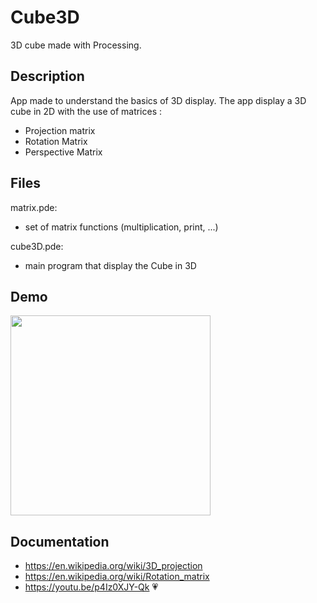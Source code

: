 # Cube3D

3D cube made with Processing.

## Description

App made to understand the basics of 3D display.
The app display a 3D cube in 2D with the use of matrices :

- Projection matrix
- Rotation Matrix
- Perspective Matrix

## Files

matrix.pde: 
- set of matrix functions (multiplication, print, ...)  

cube3D.pde: 
- main program that display the Cube in 3D  

## Demo

<img src="./README_files/demoCube3D.gif" width=320 >  

## Documentation  

- <https://en.wikipedia.org/wiki/3D_projection> 
- <https://en.wikipedia.org/wiki/Rotation_matrix> 
- <https://youtu.be/p4Iz0XJY-Qk> 💗
